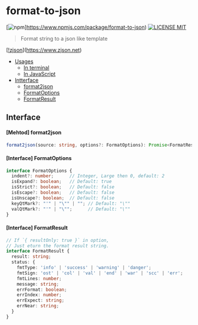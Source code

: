 # format-to-json

[![npm](https://img.shields.io/npm/v/format-to-json.svg)]https://www.npmjs.com/package/format-to-json)
[![LICENSE MIT](https://img.shields.io/npm/l/format-to-json.svg)](https://github.com/CN-Tower/format-to-json/blob/master/LICENSE)

> Format string to a json like template 

[[!zjson](./images/zjson.png)](https://www.zjson.net)

* [Usages]()
  - [In terminal]()  
  - [In JavaScript]()
* [Intterface](#Interface)
  - [format2json](#Mehtodformat2json)
  - [FormatOptions](#InterfaceFormatOptions)
  - [FormatResult](#InterfaceFormatResult)


## Interface

#### [Mehtod] format2json
```typescript
format2json(source: string, options?: FormatOptions): Promise<FormatResult | string>;
```
#### [Interface] FormatOptions
```typescript
interface FormatOptions {
  indent?: number;      // Integer, Large then 0, default: 2
  isExpand?: boolean;   // Default: true
  isStrict?: boolean;   // Default: false
  isEscape?: boolean;   // Default: false
  isUnscape?: boolean;  // Default: false
  keyQtMark?: "'" | "\"" | ""; // Default: "\""
  valQtMark?: "'" | "\"";      // Default: "\""
}
```
#### [Interface] FormatResult
```typescript
// If `{ resultOnly: true }` in option,
// Just eturn the format result string.
interface FormatResult {
  result: string;
  status: {
    fmtType: 'info' | 'success' | 'warning' | 'danger';
    fmtSign: 'ost' | 'col' | 'val' | 'end' | 'war' | 'scc' | 'err';
    fmtLines: number;
    message: string;
    errFormat: boolean;
    errIndex: number;
    errExpect: string;
    errNear: string;
  }
}
```